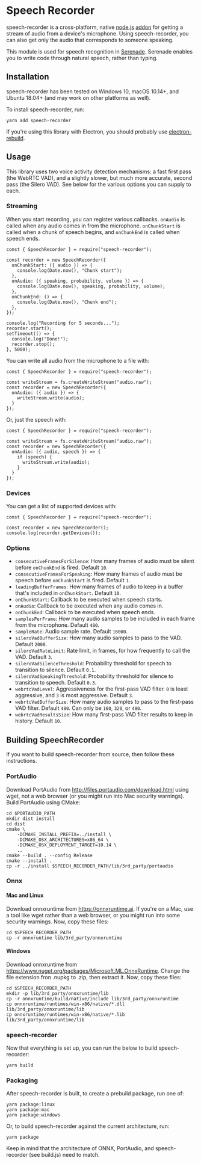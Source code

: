 # Speech Recorder

speech-recorder is a cross-platform, native [node.js](https://nodejs.org) [addon](http://nodejs.org/api/addons.html) for getting a stream of audio from a device's microphone. Using speech-recorder, you can also get only the audio that corresponds to someone speaking.

This module is used for speech recognition in [Serenade](https://serenade.ai). Serenade enables you to write code through natural speech, rather than typing.

## Installation

speech-recorder has been tested on Windows 10, macOS 10.14+, and Ubuntu 18.04+ (and may work on other platforms as well).

To install speech-recorder, run:

    yarn add speech-recorder

If you're using this library with Electron, you should probably use [electron-rebuild](https://github.com/electron/electron-rebuild).

## Usage

This library uses two voice activity detection mechanisms: a fast first pass (the WebRTC VAD), and a slightly slower, but much more accurate, second pass (the Silero VAD). See below for the various options you can supply to each.

### Streaming

When you start recording, you can register various callbacks. `onAudio` is called when any audio comes in from the microphone. `onChunkStart` is called when a chunk of speech begins, and `onChunkEnd` is called when speech ends.

    const { SpeechRecorder } = require("speech-recorder");

    const recorder = new SpeechRecorder({
      onChunkStart: ({ audio }) => {
        console.log(Date.now(), "Chunk start");
      },
      onAudio: ({ speaking, probability, volume }) => {
        console.log(Date.now(), speaking, probability, volume);
      },
      onChunkEnd: () => {
        console.log(Date.now(), "Chunk end");
      },
    });

    console.log("Recording for 5 seconds...");
    recorder.start();
    setTimeout(() => {
      console.log("Done!");
      recorder.stop();
    }, 5000);

You can write all audio from the microphone to a file with:

    const { SpeechRecorder } = require("speech-recorder");

    const writeStream = fs.createWriteStream("audio.raw");
    const recorder = new SpeechRecorder({
      onAudio: ({ audio }) => {
        writeStream.write(audio);
      }
    });

Or, just the speech with:

    const { SpeechRecorder } = require("speech-recorder");

    const writeStream = fs.createWriteStream("audio.raw");
    const recorder = new SpeechRecorder({
      onAudio: ({ audio, speech }) => {
        if (speech) {
          writeStream.write(audio);
        }
      }
    });

### Devices

You can get a list of supported devices with:

    const { SpeechRecorder } = require("speech-recorder");

    const recorder = new SpeechRecorder();
    console.log(recorder.getDevices());

### Options

* `consecutiveFramesForSilence`: How many frames of audio must be silent before `onChunkEnd` is fired. Default `10`.
* `consecutiveFramesForSpeaking`: How many frames of audio must be speech before `onChunkStart` is fired. Default `1`.
* `leadingBufferFrames`: How many frames of audio to keep in a buffer that's included in `onChunkStart`. Default `10`.
* `onChunkStart`: Callback to be executed when speech starts.
* `onAudio`: Callback to be executed when any audio comes in.
* `onChunkEnd`: Callback to be executed when speech ends.
* `samplesPerFrame`: How many audio samples to be included in each frame from the microphone. Default `480`.
* `sampleRate`: Audio sample rate. Default `16000`.
* `sileroVadBufferSize`: How many audio samples to pass to the VAD. Default `2000`.
* `sileroVadRateLimit`: Rate limit, in frames, for how frequently to call the VAD. Default `3`.
* `sileroVadSilenceThreshold`: Probability threshold for speech to transition to silence. Default `0.1`.
* `sileroVadSpeakingThreshold`: Probability threshold for silence to transition to speech. Default `0.3`.
* `webrtcVadLevel`: Aggressiveness for the first-pass VAD filter. `0` is least aggressive, and `3` is most aggressive. Default `3`.
* `webrtcVadBufferSize`: How many audio samples to pass to the first-pass VAD filter. Default `480`. Can only be `160`, `320`, or `480`.
* `webrtcVadResultsSize`: How many first-pass VAD filter results to keep in history. Default `10`.

## Building SpeechRecorder

If you want to build speech-recorder from source, then follow these instructions.

### PortAudio

Download PortAudio from http://files.portaudio.com/download.html using wget, not a web browser (or you might run into Mac security warnings). Build PortAudio using CMake:

    cd $PORTAUDIO_PATH
    mkdir dist install
    cd dist
    cmake \
        -DCMAKE_INSTALL_PREFIX=../install \
        -DCMAKE_OSX_ARCHITECTURES=x86_64 \
        -DCMAKE_OSX_DEPLOYMENT_TARGET=10.14 \
        ..
    cmake --build . --config Release
    cmake --install .
    cp -r ../install $SPEECH_RECORDER_PATH/lib/3rd_party/portaudio

### Onnx

#### Mac and Linux

Download onnxruntime from https://onnxruntime.ai. If you're on a Mac, use a tool like wget rather than a web browser, or you might run into some security warnings. Now, copy these files:

    cd $SPEECH_RECORDER_PATH
    cp -r onnxruntime lib/3rd_party/onnxruntime

#### Windows

Download onnxruntime from https://www.nuget.org/packages/Microsoft.ML.OnnxRuntime. Change the file extension fron .nupkg to .zip, then extract it. Now, copy these files:

    cd $SPEECH_RECORDER_PATH
    mkdir -p lib/3rd_party/onnxruntime/lib
    cp -r onnxruntime/build/native/include lib/3rd_party/onnxruntime
    cp onnxruntime/runtimes/win-x86/native/*.dll lib/3rd_party/onnxruntime/lib
    cp onnxruntime/runtimes/win-x86/native/*.lib lib/3rd_party/onnxruntime/lib

### speech-recorder

Now that everything is set up, you can run the below to build speech-recorder:

    yarn build

### Packaging

After speech-recorder is built, to create a prebuild package, run one of:

    yarn package:linux
    yarn package:mac
    yarn package:windows

Or, to build speech-recorder against the current architecture, run:

    yarn package

Keep in mind that the architecture of ONNX, PortAudio, and speech-recorder (see build.js) need to match.
